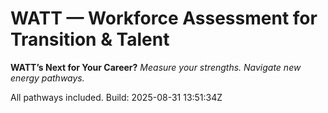 # WATT — Workforce Assessment for Transition & Talent

**<span aria-label="What’s Next">WATT’s Next</span> for Your Career?**
*Measure your strengths. Navigate new energy pathways.*

All pathways included. Build: 2025-08-31 13:51:34Z
